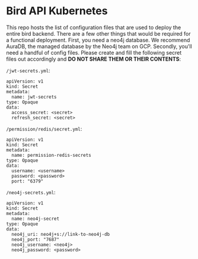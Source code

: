 <h1>Bird API Kubernetes</h1>

This repo hosts the list of configuration files that are used to deploy the entire bird backend. There are a few other things that would be required for a functional deployment. First, you need a neo4j database. We recommend AuraDB, the managed database by the Neo4j team on GCP. Secondly, you'll need a handful of config files. Please create and fill the following secret files out accordingly and **DO NOT SHARE THEM OR THEIR CONTENTS**:

`/jwt-secrets.yml`:

```
apiVersion: v1
kind: Secret
metadata:
  name: jwt-secrets
type: Opaque
data:
  access_secret: <secret>
  refresh_secret: <secret>
```

`/permission/redis/secret.yml`:

```
apiVersion: v1
kind: Secret
metadata:
  name: permission-redis-secrets
type: Opaque
data:
  username: <username>
  password: <password>
  port: "6379"
```

`/neo4j-secrets.yml`:

```
apiVersion: v1
kind: Secret
metadata:
  name: neo4j-secret
type: Opaque
data:
  neo4j_uri: neo4j+s://link-to-neo4j-db
  neo4j_port: "7687"
  neo4j_username: <neo4j>
  neo4j_password: <password>

```
